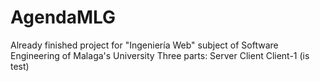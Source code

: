 # AgendaMLG
Already finished project for "Ingeniería Web" subject of Software Engineering of Malaga's University
Three parts:
Server
Client
Client-1 (is test)
